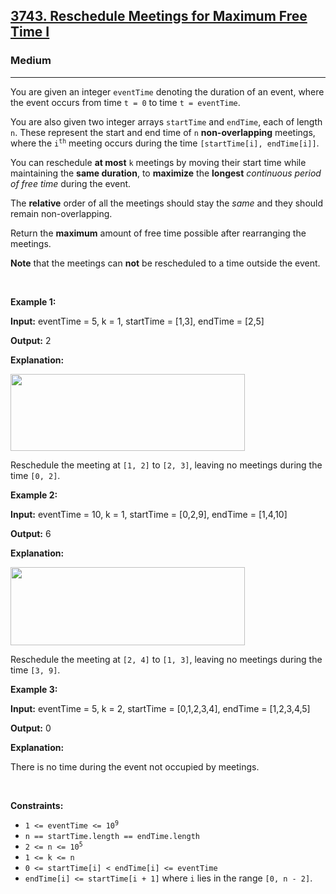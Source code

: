 <h2><a href="https://leetcode.com/problems/reschedule-meetings-for-maximum-free-time-i/">3743. Reschedule Meetings for Maximum Free Time I</a></h2><h3>Medium</h3><hr><p>You are given an integer <code>eventTime</code> denoting the duration of an event, where the event occurs from time <code>t = 0</code> to time <code>t = eventTime</code>.</p>

<p>You are also given two integer arrays <code>startTime</code> and <code>endTime</code>, each of length <code>n</code>. These represent the start and end time of <code>n</code> <strong>non-overlapping</strong> meetings, where the <code>i<sup>th</sup></code> meeting occurs during the time <code>[startTime[i], endTime[i]]</code>.</p>

<p>You can reschedule <strong>at most</strong> <code>k</code> meetings by moving their start time while maintaining the <strong>same duration</strong>, to <strong>maximize</strong> the <strong>longest</strong> <em>continuous period of free time</em> during the event.</p>

<p>The <strong>relative</strong> order of all the meetings should stay the<em> same</em> and they should remain non-overlapping.</p>

<p>Return the <strong>maximum</strong> amount of free time possible after rearranging the meetings.</p>

<p><strong>Note</strong> that the meetings can <strong>not</strong> be rescheduled to a time outside the event.</p>

<p>&nbsp;</p>
<p><strong class="example">Example 1:</strong></p>

<div class="example-block">
<p><strong>Input:</strong> <span class="example-io">eventTime = 5, k = 1, startTime = [1,3], endTime = [2,5]</span></p>

<p><strong>Output:</strong> <span class="example-io">2</span></p>

<p><strong>Explanation:</strong></p>

<p><img alt="" src="https://assets.leetcode.com/uploads/2024/12/21/example0_rescheduled.png" style="width: 375px; height: 123px;" /></p>

<p>Reschedule the meeting at <code>[1, 2]</code> to <code>[2, 3]</code>, leaving no meetings during the time <code>[0, 2]</code>.</p>
</div>

<p><strong class="example">Example 2:</strong></p>

<div class="example-block">
<p><strong>Input:</strong> <span class="example-io">eventTime = 10, k = 1, startTime = [0,2,9], endTime = [1,4,10]</span></p>

<p><strong>Output:</strong> <span class="example-io">6</span></p>

<p><strong>Explanation:</strong></p>

<p><img alt="" src="https://assets.leetcode.com/uploads/2024/12/21/example1_rescheduled.png" style="width: 375px; height: 125px;" /></p>

<p>Reschedule the meeting at <code>[2, 4]</code> to <code>[1, 3]</code>, leaving no meetings during the time <code>[3, 9]</code>.</p>
</div>

<p><strong class="example">Example 3:</strong></p>

<div class="example-block">
<p><strong>Input:</strong> <span class="example-io">eventTime = 5, k = 2, startTime = [0,1,2,3,4], endTime = [1,2,3,4,5]</span></p>

<p><strong>Output:</strong> <span class="example-io">0</span></p>

<p><strong>Explanation:</strong></p>

<p>There is no time during the event not occupied by meetings.</p>
</div>

<p>&nbsp;</p>
<p><strong>Constraints:</strong></p>

<ul>
	<li><code>1 &lt;= eventTime &lt;= 10<sup>9</sup></code></li>
	<li><code>n == startTime.length == endTime.length</code></li>
	<li><code>2 &lt;= n &lt;= 10<sup>5</sup></code></li>
	<li><code>1 &lt;= k &lt;= n</code></li>
	<li><code>0 &lt;= startTime[i] &lt; endTime[i] &lt;= eventTime</code></li>
	<li><code>endTime[i] &lt;= startTime[i + 1]</code> where <code>i</code> lies in the range <code>[0, n - 2]</code>.</li>
</ul>
